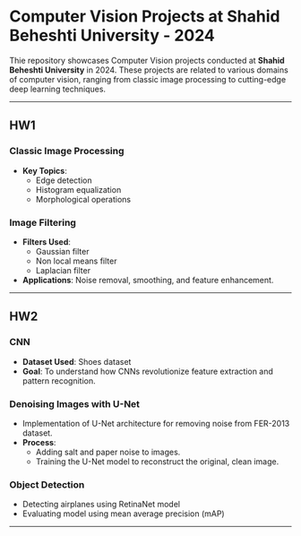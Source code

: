 # Computer Vision Projects at Shahid Beheshti University - 2024

Thie repository showcases Computer Vision projects conducted at **Shahid Beheshti University** in 2024. These projects are related to various domains of computer vision, ranging from classic image processing to cutting-edge deep learning techniques.

---

## HW1

### **Classic Image Processing**
   - **Key Topics**: 
     - Edge detection 
     - Histogram equalization
     - Morphological operations
   

### **Image Filtering**
   - **Filters Used**:
     - Gaussian filter
     - Non local means filter
     - Laplacian filter
   - **Applications**: Noise removal, smoothing, and feature enhancement.
  
  ---
## HW2

### **CNN**
   - **Dataset Used**: Shoes dataset
   - **Goal**: To understand how CNNs revolutionize feature extraction and pattern recognition.


### **Denoising Images with U-Net**
   - Implementation of U-Net architecture for removing noise from FER-2013 dataset.
   - **Process**:
     - Adding salt and paper noise to images.
     - Training the U-Net model to reconstruct the original, clean image.


### **Object Detection**
   - Detecting airplanes using RetinaNet model
   - Evaluating model using mean average precision (mAP)
     
  
  ---

